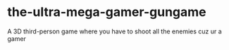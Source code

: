 # the-ultra-mega-gamer-gungame
A 3D third-person game where you have to shoot all the enemies cuz ur a gamer
